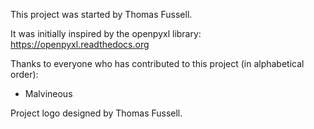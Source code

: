This project was started by Thomas Fussell.

It was initially inspired by the openpyxl library: https://openpyxl.readthedocs.org

Thanks to everyone who has contributed to this project (in alphabetical order):

* Malvineous

Project logo designed by Thomas Fussell.